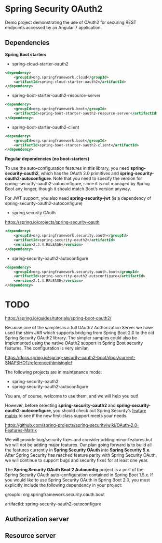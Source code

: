 # Spring Security OAuth2

Demo project demonstrating the use of OAuth2 for securing REST endpoints accessed by an Angular 7 application.

## Dependencies

**Spring Boot starters**

* spring-cloud-starter-oauth2
```xml
<dependency>
    <groupId>org.springframework.cloud</groupId>
    <artifactId>spring-cloud-starter-oauth2</artifactId>
</dependency>
```
* spring-boot-starter-oauth2-resource-server
```xml
<dependency>
    <groupId>org.springframework.boot</groupId>
    <artifactId>spring-boot-starter-oauth2-resource-server</artifactId>
</dependency>
```
* spring-boot-starter-oauth2-client
```xml
<dependency>
    <groupId>org.springframework.boot</groupId>
    <artifactId>spring-boot-starter-oauth2-client</artifactId>
</dependency>
```
**Regular dependencies (no boot-starters)**

To use the auto-configuration features in this library, you need **spring-security-oauth2**, which has the OAuth 2.0 primitives and **spring-security-oauth2-autoconfigure**.
Note that you need to specify the version for spring-security-oauth2-autoconfigure, since it is not managed by Spring Boot any longer, though it should match Boot’s version anyway.

For JWT support, you also need **spring-security-jwt** (is a dependency of spring-security-oauth2-autoconfigure)

* spring security OAuth

https://spring.io/projects/spring-security-oauth

```xml
<dependency>
    <groupId>org.springframework.security.oauth</groupId>
    <artifactId>spring-security-oauth2</artifactId>
    <version>2.3.4.RELEASE</version>
</dependency>
```
* spring-security-oauth2-autoconfigure
```xml
<dependency>
    <groupId>org.springframework.security.oauth.boot</groupId>
    <artifactId>spring-security-oauth2-autoconfigure</artifactId>
    <version>2.1.4.RELEASE</version>
</dependency>
  ```

# TODO
https://spring.io/guides/tutorials/spring-boot-oauth2/

Because one of the samples is a full OAuth2 Authorization Server we have used the shim JAR which supports bridging from Spring Boot 2.0 to the old Spring Security OAuth2 library. The simpler samples could also be implemented using the native OAuth2 support in Spring Boot security features. The configuration is very similar.

https://docs.spring.io/spring-security-oauth2-boot/docs/current-SNAPSHOT/reference/htmlsingle/

The following projects are in maintenance mode:

* spring-security-oauth2
* spring-security-oauth2-autoconfigure

You are, of course, welcome to use them, and we will help you out!

However, before selecting **spring-security-oauth2** and **spring-security-oauth2-autoconfigure**, you should check out Spring Security’s [feature matrix](https://github.com/spring-projects/spring-security/wiki/OAuth-2.0-Features-Matrix) to see if the new first-class support meets your needs.

https://github.com/spring-projects/spring-security/wiki/OAuth-2.0-Features-Matrix

We will provide bug/security fixes and consider adding minor features but we will not be adding major features. Our plan going forward is to build all the features currently in **Spring Security OAuth** into **Spring Security 5.x**. After Spring Security has reached feature parity with Spring Security OAuth, we will continue to support bugs and security fixes for at least one year.


The **Spring Security OAuth Boot 2 Autoconfig** project is a port of the Spring Security OAuth auto-configuration contained in Spring Boot 1.5.x. If you would like to use Spring Security OAuth in Spring Boot 2.0, you must explicitly include the following dependency in your project:

groupId: org.springframework.security.oauth.boot

artifactId: spring-security-oauth2-autoconfigure

## Authorization server


## Resource server